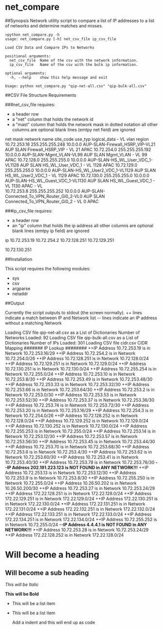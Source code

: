 # net_compare

##Synopsis
Network utility script to compare a list of IP addresses to a list of networks and determine matches and misses.


	>python net_compare.py -h
	usage: net_compare.py [-h] net_csv_file ip_csv_file

	Load CSV Data and Compare IPs to Networks

	positional arguments:
	  net_csv_file  Name of the csv with the network information.
	  ip_csv_file   Name of the csv with the bulk ip information.

	optional arguments:
	  -h, --help    show this help message and exit

	Usage: python net_compare.py "qip-net-all.csv" "qip-bulk-all.csv"



##CSV File Structure Requirements

###net_csv_file requires:
- a header row
- a "net" column that holds the network id
- a "mast" column that holds the network mask in dotted notation
all other columns are optional
blank lines (emtpy net field) are ignored

net	mask	network	name	site_code	use_typ	logical_data	-	VL	vlan	region
10.72.253.16	255.255.255.248	10.0.0.0	AUP-SLAN-Firewall_HSRP_VIP-VL21	AUP	SLAN	Firewall_HSRP_VIP	-	VL	21	APAC
10.72.254.0	255.255.255.192	10.0.0.0	AUP-SLAN-Mgmt_VLAN-VL99	AUP	SLAN	Mgmt_VLAN	-	VL	99	APAC
10.72.128.0	255.255.255.0	10.0.0.0	AUP-SLAN-HS_WL_User_VDC_1-VL1128	AUP	SLAN	HS_WL_User_VDC_1	-	VL	1128	APAC
10.72.129.0	255.255.255.0	10.0.0.0	AUP-SLAN-HS_WL_User2_VDC_1-VL1129	AUP	SLAN	HS_WL_User2_VDC_1	-	VL	1129	APAC
10.72.130.0	255.255.255.0	10.0.0.0	AUP-SLAN-HS_WL_Guest_VDC_1-VL1130	AUP	SLAN	HS_WL_Guest_VDC_1	-	VL	1130	APAC
							-	VL		
10.72.253.8	255.255.255.252	10.0.0.0	AUP-SLAN-Connected_To_VPN_Router_Gi0_2-VL0	AUP	SLAN	Connected_To_VPN_Router_Gi0_2	-	VL	0	APAC

###ip_csv_file requires:
- a header row
- an "ip" column that holds the ip address
all other columns are optional
blank lines (emtpy ip field) are ignored

ip
10.72.253.19
10.72.254.2
10.72.128.251
10.72.129.251

10.72.130.251


##Installation

This script requires the following modules:
- sys
- csv
- argparse
- netaddr


##Output

Currently the script outputs to stdout (the screen normally).
++ lines indicate a match between IP and Network list
-- lines indicate an IP address without a matching Network

Loading CSV file qip-net-all.csv as a List of Dictionaries
Number of Networks Loaded: 92
Loading CSV file qip-bulk-all.csv as a List of Dictionaries
Number of IPs Loaded: 301
Loading CSV file cidr.csv CIDR Mapping 
####### IP Lookup ########
++IP Address 10.72.253.19 is in Network 10.72.253.16/29
++IP Address 10.72.254.2 is in Network 10.72.254.0/26
++IP Address 10.72.128.251 is in Network 10.72.128.0/24
++IP Address 10.72.129.251 is in Network 10.72.129.0/24
++IP Address 10.72.130.251 is in Network 10.72.130.0/24
++IP Address 10.72.255.254 is in Network 10.72.255.0/24
++IP Address 10.72.253.10 is in Network 10.72.253.8/30
++IP Address 10.72.253.49 is in Network 10.72.253.48/30
++IP Address 10.72.253.33 is in Network 10.72.253.32/30
++IP Address 10.72.253.66 is in Network 10.72.253.64/30
++IP Address 10.72.253.2 is in Network 10.72.253.0/30
++IP Address 10.72.253.53 is in Network 10.72.253.52/30
++IP Address 10.72.253.37 is in Network 10.72.253.36/30
++IP Address 10.72.253.74 is in Network 10.72.253.72/30
++IP Address 10.72.253.20 is in Network 10.72.253.16/29
++IP Address 10.72.254.3 is in Network 10.72.254.0/26
++IP Address 10.72.128.252 is in Network 10.72.128.0/24
++IP Address 10.72.129.252 is in Network 10.72.129.0/24
++IP Address 10.72.130.252 is in Network 10.72.130.0/24
++IP Address 10.72.255.253 is in Network 10.72.255.0/24
++IP Address 10.72.253.14 is in Network 10.72.253.12/30
++IP Address 10.72.253.57 is in Network 10.72.253.56/30
++IP Address 10.72.253.45 is in Network 10.72.253.44/30
++IP Address 10.72.253.70 is in Network 10.72.253.68/30
++IP Address 10.72.253.6 is in Network 10.72.253.4/30
++IP Address 10.72.253.62 is in Network 10.72.253.60/30
++IP Address 10.72.253.41 is in Network 10.72.253.40/30
++IP Address 10.72.253.78 is in Network 10.72.253.76/30
**--IP Address 202.191.223.123 is  NOT FOUND in ANY NETWORK!!!**
++IP Address 10.72.253.13 is in Network 10.72.253.12/30
++IP Address 10.72.253.9 is in Network 10.72.253.8/30
++IP Address 10.72.255.250 is in Network 10.72.255.0/24
++IP Address 10.26.50.202 is in Network 10.26.50.200/30
++IP Address 10.72.253.27 is in Network 10.72.253.24/29
++IP Address 172.22.128.251 is in Network 172.22.128.0/24
++IP Address 172.22.129.251 is in Network 172.22.129.0/24
++IP Address 172.22.130.251 is in Network 172.22.130.0/24
++IP Address 172.22.131.251 is in Network 172.22.131.0/24
++IP Address 172.22.132.251 is in Network 172.22.132.0/24
++IP Address 172.22.133.251 is in Network 172.22.133.0/24
++IP Address 172.22.134.251 is in Network 172.22.134.0/24
++IP Address 10.72.255.252 is in Network 10.72.255.0/24
**--IP Address 4.4.4.1 is  NOT FOUND in ANY NETWORK!!!**
++IP Address 10.72.253.28 is in Network 10.72.253.24/29
++IP Address 172.22.128.252 is in Network 172.22.128.0/24







Will become a heading
==============

Will become a sub heading
--------------

*This will be Italic*

**This will be Bold**

- This will be a list item
- This will be a list item

    Add a indent and this will end up as code
	

